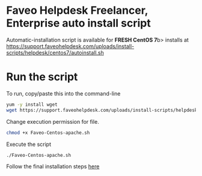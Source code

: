 # Faveo Helpdesk Freelancer, Enterprise auto install script

Automatic-installation script is available for <b>FRESH CentOS 7</b>b> installs at
https://support.faveohelpdesk.com/uploads/install-scripts/helpdesk/centos7/autoinstall.sh

# Run the script

To run, copy/paste this into the command-line
    
```sh
yum -y install wget
wget https://support.faveohelpdesk.com/uploads/install-scripts/helpdesk/centos7/autoinstall.sh
```

Change execution permission for file.

```sh
chmod +x Faveo-Centos-apache.sh
```

Execute the script

```sh
./Faveo-Centos-apache.sh
```

Follow the final installation steps [here](https://support.faveohelpdesk.com/show/web-gui-installer)
